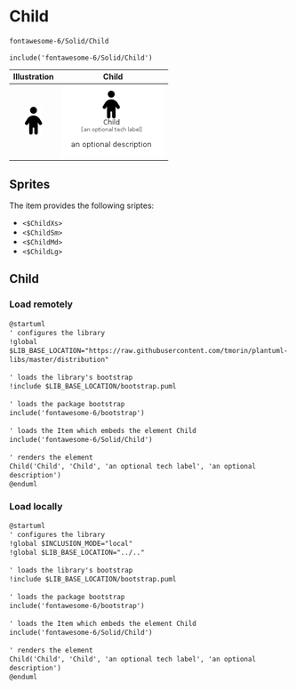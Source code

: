 # Child


```text
fontawesome-6/Solid/Child
```

```text
include('fontawesome-6/Solid/Child')
```



| Illustration | Child |
| :---: | :---: |
| ![illustration for Illustration](../../fontawesome-6/Solid/Child.png) | ![illustration for Child](../../fontawesome-6/Solid/Child.Local.png) |



## Sprites
The item provides the following sriptes:

- `<$ChildXs>`
- `<$ChildSm>`
- `<$ChildMd>`
- `<$ChildLg>`





## Child

### Load remotely
```plantuml
@startuml
' configures the library
!global $LIB_BASE_LOCATION="https://raw.githubusercontent.com/tmorin/plantuml-libs/master/distribution"

' loads the library's bootstrap
!include $LIB_BASE_LOCATION/bootstrap.puml

' loads the package bootstrap
include('fontawesome-6/bootstrap')

' loads the Item which embeds the element Child
include('fontawesome-6/Solid/Child')

' renders the element
Child('Child', 'Child', 'an optional tech label', 'an optional description')
@enduml
```

### Load locally
```plantuml
@startuml
' configures the library
!global $INCLUSION_MODE="local"
!global $LIB_BASE_LOCATION="../.."

' loads the library's bootstrap
!include $LIB_BASE_LOCATION/bootstrap.puml

' loads the package bootstrap
include('fontawesome-6/bootstrap')

' loads the Item which embeds the element Child
include('fontawesome-6/Solid/Child')

' renders the element
Child('Child', 'Child', 'an optional tech label', 'an optional description')
@enduml
```

